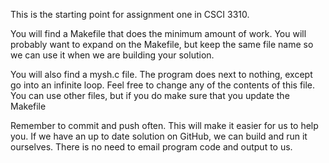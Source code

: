 This is the starting point for assignment one in CSCI 3310.

You will find a Makefile that does the minimum amount of work.  You
will probably want to expand on the Makefile, but keep the same file
name so we can use it when we are building your solution.

You will also find a mysh.c file.  The program does next to nothing,
except go into an infinite loop.  Feel free to change any of the
contents of this file.  You can use other files, but if you do
make sure that you update the Makefile

Remember to commit and push often.  This will make it easier for us
to help you.  If we have an up to date solution on GitHub, we
can build and run it ourselves.  There is no need to email program code 
and output to us.

